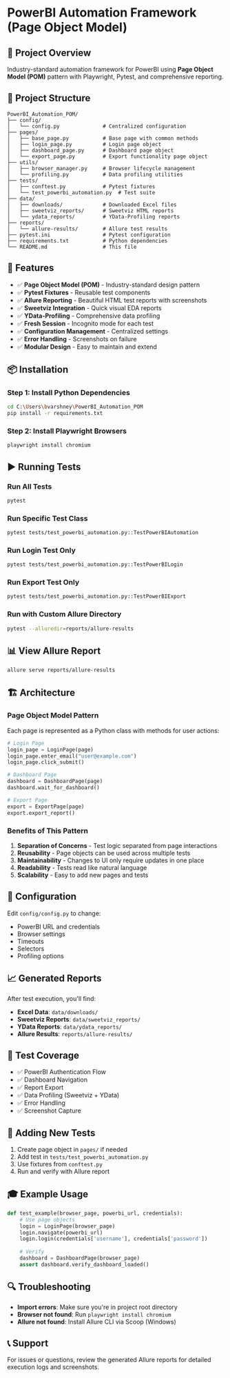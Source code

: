 # PowerBI Automation Framework (Page Object Model)

## 🎯 Project Overview
Industry-standard automation framework for PowerBI using **Page Object Model (POM)** pattern with Playwright, Pytest, and comprehensive reporting.

## 📁 Project Structure
```
PowerBI_Automation_POM/
├── config/
│   └── config.py              # Centralized configuration
├── pages/
│   ├── base_page.py           # Base page with common methods
│   ├── login_page.py          # Login page object
│   ├── dashboard_page.py      # Dashboard page object
│   └── export_page.py         # Export functionality page object
├── utils/
│   ├── browser_manager.py     # Browser lifecycle management
│   └── profiling.py           # Data profiling utilities
├── tests/
│   ├── conftest.py            # Pytest fixtures
│   └── test_powerbi_automation.py  # Test suite
├── data/
│   ├── downloads/             # Downloaded Excel files
│   ├── sweetviz_reports/      # Sweetviz HTML reports
│   └── ydata_reports/         # YData-Profiling reports
├── reports/
│   └── allure-results/        # Allure test results
├── pytest.ini                 # Pytest configuration
├── requirements.txt           # Python dependencies
└── README.md                  # This file
```

## 🚀 Features
- ✅ **Page Object Model (POM)** - Industry-standard design pattern
- ✅ **Pytest Fixtures** - Reusable test components
- ✅ **Allure Reporting** - Beautiful HTML test reports with screenshots
- ✅ **Sweetviz Integration** - Quick visual EDA reports
- ✅ **YData-Profiling** - Comprehensive data profiling
- ✅ **Fresh Session** - Incognito mode for each test
- ✅ **Configuration Management** - Centralized settings
- ✅ **Error Handling** - Screenshots on failure
- ✅ **Modular Design** - Easy to maintain and extend

## 📦 Installation

### Step 1: Install Python Dependencies
```bash
cd C:\Users\bvarshney\PowerBI_Automation_POM
pip install -r requirements.txt
```

### Step 2: Install Playwright Browsers
```bash
playwright install chromium
```

## ▶️ Running Tests

### Run All Tests
```bash
pytest
```

### Run Specific Test Class
```bash
pytest tests/test_powerbi_automation.py::TestPowerBIAutomation
```

### Run Login Test Only
```bash
pytest tests/test_powerbi_automation.py::TestPowerBILogin
```

### Run Export Test Only
```bash
pytest tests/test_powerbi_automation.py::TestPowerBIExport
```

### Run with Custom Allure Directory
```bash
pytest --alluredir=reports/allure-results
```

## 📊 View Allure Report
```bash
allure serve reports/allure-results
```

## 🏗️ Architecture

### Page Object Model Pattern
Each page is represented as a Python class with methods for user actions:

```python
# Login Page
login_page = LoginPage(page)
login_page.enter_email("user@example.com")
login_page.click_submit()

# Dashboard Page  
dashboard = DashboardPage(page)
dashboard.wait_for_dashboard()

# Export Page
export = ExportPage(page)
export.export_report()
```

### Benefits of This Pattern
1. **Separation of Concerns** - Test logic separated from page interactions
2. **Reusability** - Page objects can be used across multiple tests
3. **Maintainability** - Changes to UI only require updates in one place
4. **Readability** - Tests read like natural language
5. **Scalability** - Easy to add new pages and tests

## 🔧 Configuration

Edit `config/config.py` to change:
- PowerBI URL and credentials
- Browser settings
- Timeouts
- Selectors
- Profiling options

## 📈 Generated Reports

After test execution, you'll find:
- **Excel Data**: `data/downloads/`
- **Sweetviz Reports**: `data/sweetviz_reports/`
- **YData Reports**: `data/ydata_reports/`
- **Allure Results**: `reports/allure-results/`

## 🧪 Test Coverage

- ✅ PowerBI Authentication Flow
- ✅ Dashboard Navigation
- ✅ Report Export
- ✅ Data Profiling (Sweetviz + YData)
- ✅ Error Handling
- ✅ Screenshot Capture

## 📝 Adding New Tests

1. Create page object in `pages/` if needed
2. Add test in `tests/test_powerbi_automation.py`
3. Use fixtures from `conftest.py`
4. Run and verify with Allure report

## 🎓 Example Usage

```python
def test_example(browser_page, powerbi_url, credentials):
    # Use page objects
    login = LoginPage(browser_page)
    login.navigate(powerbi_url)
    login.login(credentials['username'], credentials['password'])
    
    # Verify
    dashboard = DashboardPage(browser_page)
    assert dashboard.verify_dashboard_loaded()
```

## 🔍 Troubleshooting

- **Import errors**: Make sure you're in project root directory
- **Browser not found**: Run `playwright install chromium`
- **Allure not found**: Install Allure CLI via Scoop (Windows)

## 📞 Support

For issues or questions, review the generated Allure reports for detailed execution logs and screenshots.
